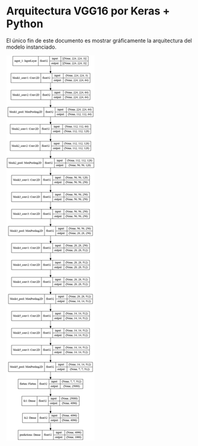 # Arquitectura VGG16 por Keras + Python
El único fin de este documento es mostrar gráficamente la arquitectura del modelo instanciado.

![](https://raw.githubusercontent.com/ncavasin/sistemas_inteligentes/main/parcial_2/vgg/vgg_model.png)
